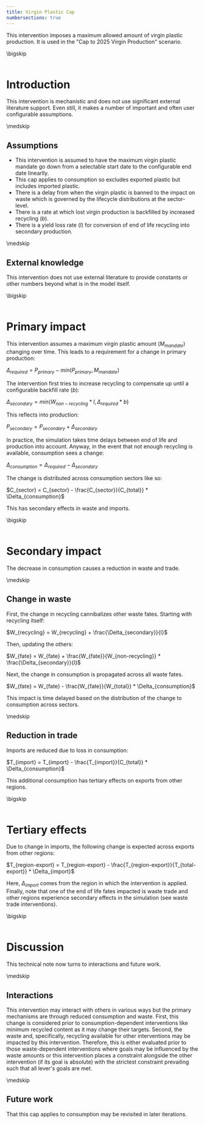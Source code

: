 ```yaml
---
title: Virgin Plastic Cap
numbersections: true
---
```

This intervention imposes a maximum allowed amount of virgin plastic production. It is used in the "Cap to 2025 Virgin Production" scenario.

\bigskip
<br>
<br>

# Introduction
This intervention is mechanistic and does not use significant external literature support. Even still, it makes a number of important and often user configurable assumptions.

\medskip
<br>

## Assumptions

- This intervention is assumed to have the maximum virgin plastic mandate go down from a selectable start date to the configurable end date linearlly.
- This cap applies to consumption so excludes exported plastic but includes imported plastic.
- There is a delay from when the virgin plastic is banned to the impact on waste which is governed by the lifecycle distributions at the sector-level.
- There is a rate at which lost virgin production is backfilled by increased recycling ($b$).
- There is a yield loss rate ($l$) for conversion of end of life recycling into secondary production.

\medskip
<br>

## External knowledge
This intervention does not use external literature to provide constants or other numbers beyond what is in the model itself.

\bigskip
<br>
<br>

# Primary impact
This intervention assumes a maximum virgin plastic amount ($M_{mandate}$) changing over time. This leads to a requirement for a change in primary production:

$\Delta_{required} = P_{primary} - min(P_{primary}, M_{mandate})$

The intervention first tries to increase recycling to compensate up until a configurable backfill rate ($b$):

$\Delta_{secondary} = min(W_{non-recycling} * l, \Delta_{required} * b)$

This reflects into production:

$P_{secondary} = P_{secondary} + \Delta_{secondary}$

In practice, the simulation takes time delays between end of life and production into account. Anyway, in the event that not enough recycling is available, consumption sees a change:

$\Delta_{consumption} = \Delta_{required} - \Delta_{secondary}$

The change is distributed across consumption sectors like so:

$C_{sector} = C_{sector} - \frac{C_{sector}}{C_{total}} * \Delta_{consumption}$

This has secondary effects in waste and imports.

\bigskip
<br>
<br>

# Secondary impact
The decrease in consumption causes a reduction in waste and trade.

\medskip
<br>

## Change in waste
First, the change in recycling cannibalizes other waste fates. Starting with recycling itself:

$W_{recycling} = W_{recycling} + \frac{\Delta_{secondary}}{l}$

Then, updating the others:

$W_{fate} = W_{fate} + \frac{W_{fate}}{W_{non-recycling}} * \frac{\Delta_{secondary}}{l}$

Next, the change in consumption is propagated across all waste fates.

$W_{fate} = W_{fate} - \frac{W_{fate}}{W_{total}} * \Delta_{consumption}$

This impact is time delayed based on the distribution of the change to consumption across sectors.

\medskip
<br>

## Reduction in trade
Imports are reduced due to loss in consumption:

$T_{import} = T_{import} - \frac{T_{import}}{C_{total}} * \Delta_{consumption}$

This additional consumption has tertiary effects on exports from other regions.

\bigskip
<br>
<br>

# Tertiary effects
Due to change in imports, the following change is expected across exports from other regions:

$T_{region-export} = T_{region-export} - \frac{T_{region-export}}{T_{total-export}} * \Delta_{import}$

Here, $\Delta_{import}$ comes from the region in which the intervention is applied. Finally, note that one of the end of life fates impacted is waste trade and other regions experience secondary effects in the simulation (see waste trade interventions).

\bigskip
<br>
<br>

# Discussion
This technical note now turns to interactions and future work.

\medskip
<br>

## Interactions
This intervention may interact with others in various ways but the primary mechanisms are through reduced consumption and waste. First, this change is considered prior to consumption-dependent interventions like minimum recycled content as it may change their targets. Second, the waste and, specifically, recycling available for other interventions may be impacted by this intervention. Therefore, this is either evaluated prior to those waste-dependent interventions where goals may be influenced by the waste amounts or this intervention places a constraint alongside the other intervention (if its goal is absolute) with the strictest constraint prevailing such that all lever's goals are met.

\medskip
<br>

## Future work
That this cap applies to consumption may be revisited in later iterations.
